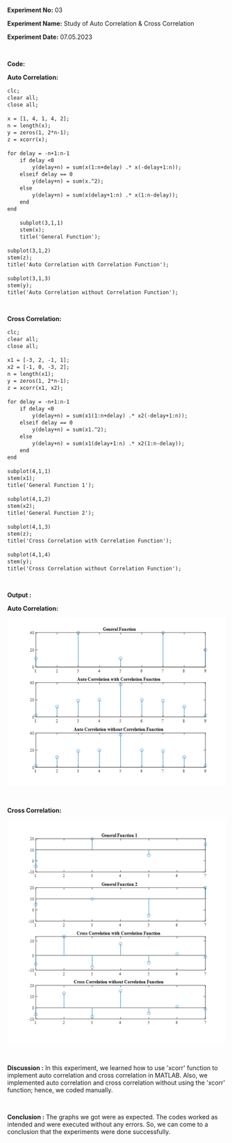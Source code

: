 **Experiment No:** 03

**Experiment Name:** Study of Auto Correlation & Cross Correlation

**Experiment Date:** 07.05.2023

<br>

**Code:**

**Auto Correlation:**
```
clc;
clear all;
close all;
	 
x = [1, 4, 1, 4, 2];
n = length(x);
y = zeros(1, 2*n-1);
z = xcorr(x);
	 
for delay = -n+1:n-1
	if delay <0
	    y(delay+n) = sum(x(1:n+delay) .* x(-delay+1:n));
	elseif delay == 0
	    y(delay+n) = sum(x.^2);
	else
	    y(delay+n) = sum(x(delay+1:n) .* x(1:n-delay));
	end
end
	 
	subplot(3,1,1)
	stem(x);
	title('General Function');
 
subplot(3,1,2)
stem(z);
title('Auto Correlation with Correlation Function');
	 
subplot(3,1,3)
stem(y);
title('Auto Correlation without Correlation Function');
```
<br>

**Cross Correlation:**
```
clc;
clear all;
close all;

x1 = [-3, 2, -1, 1];
x2 = [-1, 0, -3, 2];
n = length(x1);
y = zeros(1, 2*n-1);
z = xcorr(x1, x2);
	 
for delay = -n+1:n-1
    if delay <0
	    y(delay+n) = sum(x1(1:n+delay) .* x2(-delay+1:n));
	elseif delay == 0
	    y(delay+n) = sum(x1.^2);
	else
	    y(delay+n) = sum(x1(delay+1:n) .* x2(1:n-delay));
	end
end
	 
subplot(4,1,1)
stem(x1);
title('General Function 1');
	 
subplot(4,1,2)
stem(x2);
title('General Function 2');
	 
subplot(4,1,3)
stem(z);
title('Cross Correlation with Correlation Function');
	 
subplot(4,1,4)
stem(y);
title('Cross Correlation without Correlation Function');
```
<br>

**Output :**

**Auto Correlation:**

![](media/image1.png)

<br>

**Cross Correlation:**

![](media/image2.png)

<br>

**Discussion :** In this experiment, we learned how to use 'xcorr'
function to implement auto correlation and cross correlation in MATLAB.
Also, we implemented auto correlation and cross correlation without
using the 'xcorr' function; hence, we coded manually.

<br>

**Conclusion :** The graphs we got were as expected. The codes worked as
intended and were executed without any errors. So, we can come to a
conclusion that the experiments were done successfully.
